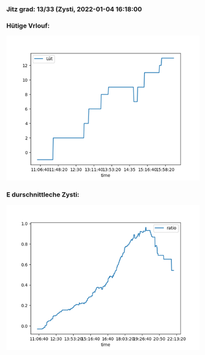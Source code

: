 ### Jitz grad: 13/33 (Zysti, 2022-01-04 16:18:00

### Hütige Vrlouf:
![Graph](Today.png)

### E durschnittleche Zysti:
![Graph](Zysti.png)